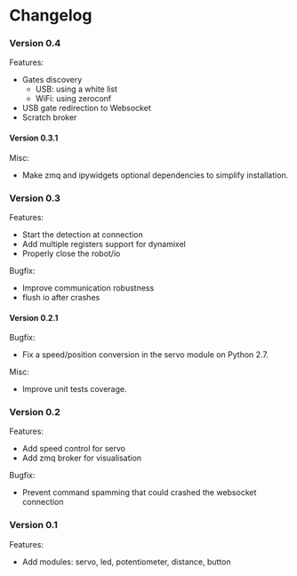 # Changelog

### Version 0.4

Features:
* Gates discovery
  * USB: using a white list
  * WiFi: using zeroconf
* USB gate redirection to Websocket
* Scratch broker

#### Version 0.3.1

Misc:
* Make zmq and ipywidgets optional dependencies to simplify installation.

### Version 0.3

Features:
* Start the detection at connection
* Add multiple registers support for dynamixel
* Properly close the robot/io

Bugfix:
* Improve communication robustness
* flush io after crashes

#### Version 0.2.1

Bugfix:
* Fix a speed/position conversion in the servo module on Python 2.7.

Misc:
* Improve unit tests coverage.

### Version 0.2

Features:
* Add speed control for servo
* Add zmq broker for visualisation

Bugfix:
* Prevent command spamming that could crashed the websocket connection

### Version 0.1

Features:
* Add modules: servo, led, potentiometer, distance, button
